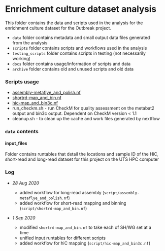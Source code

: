 # Enrichment culture dataset analysis

This folder contains the data and scripts used in the analysis for the enrichment culture dataset for the Outbreak project.

* `data` folder contains metadata and small output data files generated from the analysis
* `scripts` folder contains scripts and workflows used in the analysis
* `testing_scripts` folder contains scripts in testing (not necessarily working)
* `docs` folder contains usage/information of scripts and data
* `archive` folder contains old and unused scripts and old data

### Scripts usage
* [assembly-metaflye_and_polish.nf](docs/assembly-metaflye_and_polish.md)
* [shortrd-map_and_bin.nf](docs/shortrd-map_and_bin.md)
* [hic-map_and_bin3c.nf](docs/hic-map_and_bin3c.md)
* run_checkm.sh - run CheckM for quality assessment on the metabat2 output and bin3c output. Dependent on CheckM version < 1.1
* cleanup.sh - to clean up the cache and work files generated by nextflow

### `data` contents
#### input_files
Folder contains runtables that detail the locations and sample ID of the HiC, short-read and long-read dataset for this project on the UTS HPC computer

### Log
* *28 Aug 2020*
    * added workflow for long-read assembly (`script/assembly-metaflye_and_polish.nf`)
    * added workflow for short-read mapping and binning (`script/shortrd-map_and_bin.nf`)

* *1 Sep 2020*
    * modified `shortrd-map_and_bin.nf` to take each of SH/WG set at a time
    * unified input runtables for different scripts
    * added workflow for hiC mapping (`script/hic-map_and_bin3c.nf`)

